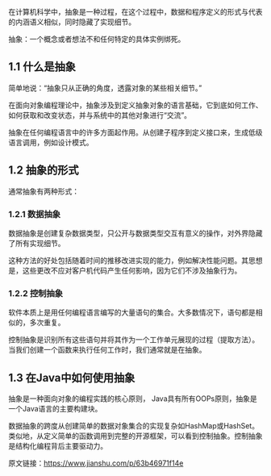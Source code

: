 在计算机科学中，抽象是一种过程，在这个过程中，数据和程序定义的形式与代表的内涵语义相似，同时隐藏了实现细节。

抽象：一个概念或者想法不和任何特定的具体实例绑死。

## 1.1 什么是抽象

简单地说：“抽象只从正确的角度，透露对象的某些相关细节。”

在面向对象编程理论中，抽象涉及到定义抽象对象的语言基础，它到底如何工作、如何获取和改变状态，并与系统中的其他对象进行“交流”。

抽象在任何编程语言中的许多方面起作用。从创建子程序到定义接口来，生成低级语言调用，例如设计模式。

## 1.2 抽象的形式

通常抽象有两种形式：

### 1.2.1 数据抽象

​	数据抽象是创建复杂数据类型，只公开与数据类型交互有意义的操作，对外界隐藏了所有实现细节。

这种方法的好处包括随着时间的推移改进实现的能力，例如解决性能问题。其思想是，这些更改不应对客户机代码产生任何影响，因为它们不涉及抽象行为。

### 1.2.2 控制抽象

软件本质上是用任何编程语言编写的大量语句的集合。大多数情况下，语句都是相似的，多次重复。

控制抽象是识别所有这些语句并将其作为一个工作单元展现的过程（提取方法）。当我们创建一个函数来执行任何工作时，我们通常就是在抽象。

## 1.3 在Java中如何使用抽象

抽象是一种面向对象的编程实践的核心原则， Java具有所有OOPs原则，抽象是一个Java语言的主要构建块。

数据抽象的跨度从创建简单的数据对象集合的实现复杂如HashMap或HashSet。类似地，从定义简单的函数调用到完整的开源框架，可以看到控制抽象。控制抽象是结构化编程背后主要驱动力。


原文链接：https://www.jianshu.com/p/63b46971f14e
